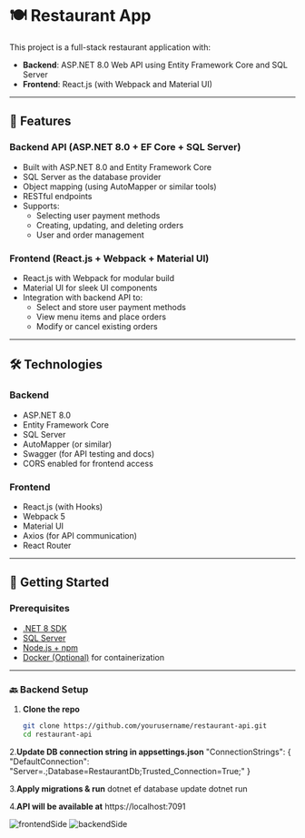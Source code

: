 # 🍽️ Restaurant App

This project is a full-stack restaurant application with:

- **Backend**: ASP.NET 8.0 Web API using Entity Framework Core and SQL Server
- **Frontend**: React.js (with Webpack and Material UI)

---

## 📌 Features

### Backend API (ASP.NET 8.0 + EF Core + SQL Server)
- Built with ASP.NET 8.0 and Entity Framework Core
- SQL Server as the database provider
- Object mapping (using AutoMapper or similar tools)
- RESTful endpoints
- Supports:
  - Selecting user payment methods
  - Creating, updating, and deleting orders
  - User and order management

### Frontend (React.js + Webpack + Material UI)
- React.js with Webpack for modular build
- Material UI for sleek UI components
- Integration with backend API to:
  - Select and store user payment methods
  - View menu items and place orders
  - Modify or cancel existing orders

---

## 🛠️ Technologies

### Backend
- ASP.NET 8.0
- Entity Framework Core
- SQL Server
- AutoMapper (or similar)
- Swagger (for API testing and docs)
- CORS enabled for frontend access

### Frontend
- React.js (with Hooks)
- Webpack 5
- Material UI
- Axios (for API communication)
- React Router

---

## 🔧 Getting Started

### Prerequisites
- [.NET 8 SDK](https://dotnet.microsoft.com/en-us/download/dotnet/8.0)
- [SQL Server](https://www.microsoft.com/en-us/sql-server)
- [Node.js + npm](https://nodejs.org/)
- [Docker (Optional)](https://www.docker.com/) for containerization

---

### 🔙 Backend Setup

1. **Clone the repo**
   ```bash
   git clone https://github.com/yourusername/restaurant-api.git
   cd restaurant-api
   
2.**Update DB connection string in appsettings.json**
"ConnectionStrings": {
  "DefaultConnection": "Server=.;Database=RestaurantDb;Trusted_Connection=True;"
}

3.**Apply migrations & run**
dotnet ef database update
dotnet run

4.**API will be available at**
https://localhost:7091

![frontendSide](https://github.com/user-attachments/assets/5d9ec84d-d3bd-4456-ac5a-c12862279d9a)
![backendSide](https://github.com/user-attachments/assets/0262a0b3-9c1b-426a-b5dd-c58a0b30292e)
